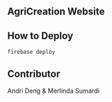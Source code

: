## AgriCreation Website


## How to Deploy
```
firebase deploy
```

## Contributor
Andri Deng & Merlinda Sumardi